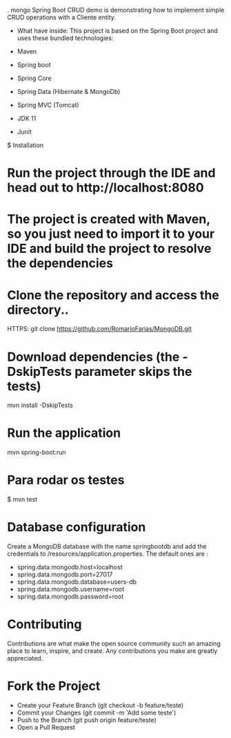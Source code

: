 . mongo Spring Boot CRUD demo is demonstrating how to implement simple CRUD operations with a Cliente entity.

- What have inside:
This project is based on the Spring Boot project and uses these bundled technologies:

- Maven
- Spring boot
- Spring Core
- Spring Data (Hibernate & MongoDb)
- Spring MVC (Tomcat)
- JDK 11
- Junit


$ Installation
# Run the project through the IDE and head out to http://localhost:8080


# The project is created with Maven, so you just need to import it to your IDE and build the project to resolve the dependencies


# Clone the repository and access the directory..
HTTPS: git clone https://github.com/RomarioFarias/MongoDB.git


# Download dependencies (the -DskipTests parameter skips the tests)
mvn install -DskipTests


# Run the application
mvn spring-boot:run


# Para rodar os testes
$ mvn test


# Database configuration
Create a MongoDB database with the name springbootdb and add the credentials to /resources/application.properties.
The default ones are :


- spring.data.mongodb.host=localhost
- spring.data.mongodb.port=27017
- spring.data.mongodb.database=users-db
- spring.data.mongodb.username=root
- spring.data.mongodb.password=root

# Contributing
Contributions are what make the open source community such an amazing place to learn, inspire, and create. Any contributions you make are greatly appreciated.

# Fork the Project
- Create your Feature Branch (git checkout -b feature/teste)
- Commit your Changes (git commit -m 'Add some teste')
- Push to the Branch (git push origin feature/teste)
- Open a Pull Request
